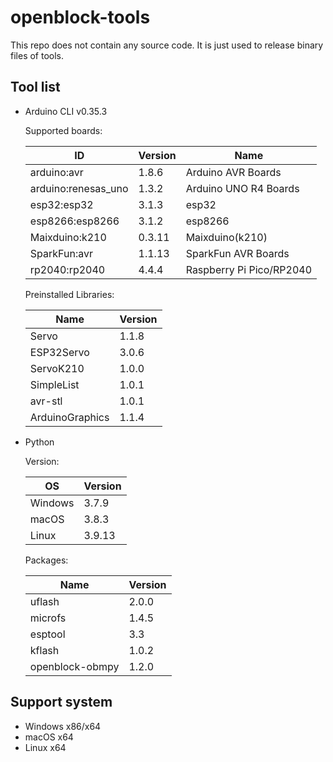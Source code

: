 # openblock-tools

This repo does not contain any source code. It is just used to release binary files of tools.

## Tool list

- Arduino CLI v0.35.3

    Supported boards:

    | ID                  | Version | Name                     |
    | ------------------- | ------- | ------------------------ |
    | arduino:avr         | 1.8.6   | Arduino AVR Boards       |
    | arduino:renesas_uno | 1.3.2   | Arduino UNO R4 Boards    |
    | esp32:esp32         | 3.1.3   | esp32                    |
    | esp8266:esp8266     | 3.1.2   | esp8266                  |
    | Maixduino:k210      | 0.3.11  | Maixduino(k210)          |
    | SparkFun:avr        | 1.1.13  | SparkFun AVR Boards      |
    | rp2040:rp2040       | 4.4.4   | Raspberry Pi Pico/RP2040 |

    Preinstalled Libraries:

    | Name            | Version |
    | --------------- | ------- |
    | Servo           | 1.1.8   |
    | ESP32Servo      | 3.0.6   |
    | ServoK210       | 1.0.0   |
    | SimpleList      | 1.0.1   |
    | avr-stl         | 1.0.1   |
    | ArduinoGraphics | 1.1.4   |

- Python

    Version:

    | OS      | Version |
    | ------- | ------- |
    | Windows | 3.7.9   |
    | macOS   | 3.8.3   |
    | Linux   | 3.9.13  |

    Packages:

    | Name            | Version |
    | --------------- | ------- |
    | uflash          | 2.0.0   |
    | microfs         | 1.4.5   |
    | esptool         | 3.3     |
    | kflash          | 1.0.2   |
    | openblock-obmpy | 1.2.0   |

## Support system

- Windows x86/x64
- macOS x64
- Linux x64
